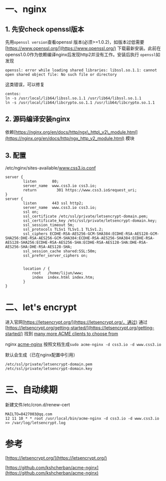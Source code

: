 # 一、nginx

## 1. 先安check openssl版本

先用`openssl version`查看openssl 版本\(必须&gt;=1.0.2\)，如版本过低需要[https://www.openssl.org/](https://www.openssl.org/) 下载最新安装。此前在openss1.0.0作为依赖编译nginx后发现http2并没有工作。安装后执行 `openssl`如发现

```
openssl: error while loading shared libraries: libssl.so.1.1: cannot open shared object file: No such file or directory
```

这类错误，可以修复

```
centos:
ln -s /usr/local/lib64/libssl.so.1.1 /usr/lib64/libssl.so.1.1
ln -s /usr/local/lib64/libcrypto.so.1.1 /usr/lib64/libcrypto.so.1.1
```

## 2. 源码编译安装nginx

依赖[https://nginx.org/en/docs/http/ngx\_http\_v2\_module.html](https://nginx.org/en/docs/http/ngx_http_v2_module.html) 模块

## 3. 配置

/etc/nginx/sites-available/www.css3.io.conf

```nginx
server {
        listen       80;
        server_name  www.css3.io css3.io;
        return         301 https://www.css3.io$request_uri;
}
server {
        listen       443 ssl http2;
        server_name  www.css3.io css3.io;
        ssl on;
        ssl_certificate /etc/ssl/private/letsencrypt-domain.pem;
        ssl_certificate_key /etc/ssl/private/letsencrypt-domain.key;
        ssl_session_timeout 5m;
        ssl_protocols TLSv1 TLSv1.1 TLSv1.2;
        ssl_ciphers ECDHE-RSA-AES256-GCM-SHA384:ECDHE-RSA-AES128-GCM-SHA256:DHE-RSA-AES256-GCM-SHA384:ECDHE-RSA-AES256-SHA384:ECDHE-RSA-AES128-SHA256:ECDHE-RSA-AES256-SHA:ECDHE-RSA-AES128-SHA:DHE-RSA-AES256-SHA:DHE-RSA-AES128-SHA;
        ssl_session_cache shared:SSL:50m;
        ssl_prefer_server_ciphers on;


        location / {
            root   /home/lijun/www;
            index  index.html index.htm;
        }
}
```

# 二、let's encrypt

进入官网[https://letsencrypt.org/](https://letsencrypt.org/，通过)  通过 [https://letsencrypt.org/getting-started/](https://letsencrypt.org/getting-started/) 找到 [many more ACME clients to choose from](https://letsencrypt.org/docs/client-options/)

nginx [acme-nginx](https://github.com/kshcherban/acme-nginx) 按照文档生成`sudo acme-nginx -d css3.io -d www.css3.io`

默认会生成（已在nginx配置中引用）

```
/etc/ssl/private/letsencrypt-domain.pem
/etc/ssl/private/letsencrypt-domain.key
```

# 三、自动续期

新建文件/etc/cron.d/renew-cert

```
MAILTO=8427003@qq.com
12 11 10 * * root /usr/local/bin/acme-nginx -d css3.io -d www.css3.io >> /var/log/letsencrypt.log
```

# 参考

[https://letsencrypt.org/](https://letsencrypt.org/)

[https://github.com/kshcherban/acme-nginx](https://github.com/kshcherban/acme-nginx)

